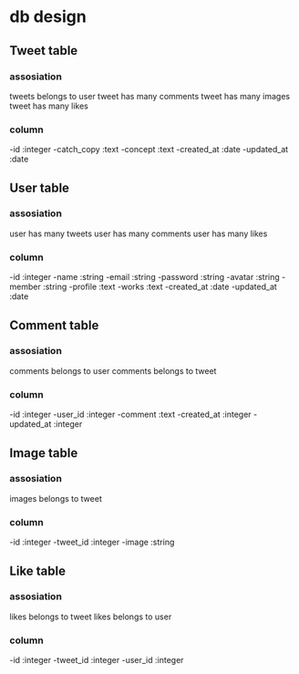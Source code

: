 # db design

## Tweet table
### assosiation
   tweets belongs to user
   tweet has many comments
   tweet has many images
   tweet has many likes
### column
-id            :integer
-catch_copy    :text
-concept       :text
-created_at    :date
-updated_at    :date

## User table
### assosiation
   user has many tweets
   user has many comments
   user has many likes
### column
-id            :integer
-name          :string
-email         :string
-password      :string
-avatar        :string
-member        :string
-profile       :text
-works         :text
-created_at    :date
-updated_at    :date

## Comment table
### assosiation
   comments belongs to user
   comments belongs to tweet
### column
-id            :integer
-user_id       :integer
-comment       :text
-created_at    :integer
-updated_at    :integer

## Image table
### assosiation
   images belongs to tweet
### column
-id            :integer
-tweet_id      :integer
-image         :string

## Like table
### assosiation
   likes belongs to tweet
   likes belongs to user
### column
-id            :integer
-tweet_id      :integer
-user_id       :integer
